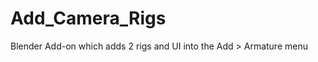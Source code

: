Add_Camera_Rigs
===============

Blender Add-on which adds 2 rigs and UI into the Add >  Armature menu
